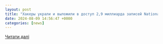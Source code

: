 ```yaml
---
layout: post
title: "Хакеры украли и выложили в доступ 2,9 миллиарда записей National Public Data"
date: 2024-08-09 14:56:47 +0000
categories: [news]
---
```


[Читати далі](https://hi-tech.ua/hakery-ukrali-i-vylozhili-v-dostup-29-milliarda-zapisej-national-public-data/)
